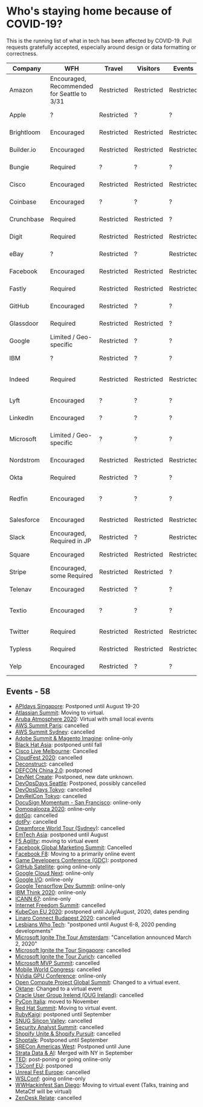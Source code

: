 # Who's staying home because of COVID-19?

This is the running list of what in tech has been affected by COVID-19. Pull requests gratefully accepted, especially around design or data formatting or correctness.

<a name="companies"></a>

| Company    | WFH                                         | Travel     | Visitors   | Events     | Updated    | Source                                                                                                                            |
| ---------- | ------------------------------------------- | ---------- | ---------- | ---------- | ---------- | --------------------------------------------------------------------------------------------------------------------------------- |
| Amazon     | Encouraged, Recommended for Seattle to 3/31 | Restricted | Restricted | Restricted | 2020-03-04 | https://www.businessinsider.com/companies-asking-employees-to-work-from-home-due-to-coronavirus-2020)                             |
| Apple      | ?                                           | Restricted | ?          | ?          | 2020-03-03 |                                                                                                                                   |
| Brightloom | Encouraged                                  | Restricted | Restricted | Restricted | 2020-03-05 |                                                                                                                                   |
| Builder.io | Encouraged                                  | Restricted | Restricted | Restricted | 2020-03-05 |                                                                                                                                   |
| Bungie     | Required                                    | ?          | ?          | ?          | 2020-03-05 | https://www.bungie.net/en/Explore/Detail/News/48839                                                                               |
| Cisco      | Encouraged                                  | Restricted | Restricted | Restricted | 2020-03-04 |                                                                                                                                   |
| Coinbase   | Encouraged                                  | ?          | ?          | ?          | 2020-03-03 | https://docs.google.com/document/d/1SRP4dnVCvKB7A5WXrESe-cL51i6_cg5nNGLNld6qch0/edit                                              |
| Crunchbase | Required                                    | Restricted | Restricted | ?          | 2020-03-05 |                                                                                                                                   |
| Digit      | Required                                    | Restricted | Restricted | Restricted | 2020-03-05 |                                                                                                                                   |
| eBay       | ?                                           | Restricted | ?          | Restricted | 2020-03-04 |                                                                                                                                   |
| Facebook   | Encouraged                                  | Restricted | Restricted | Restricted | 2020-03-04 | https://www.geekwire.com/2020/facebook-contractor-seattle-tests-positive-coronavirus-company-closes-office/                       |
| Fastly     | Required                                    | Restricted | Restricted | Restricted | 2020-03-01 | https://www.fastly.com/blog/exercising-caution-as-covid-19-evolves                                                                |
| GitHub     | Encouraged                                  | Restricted | ?          | ?          | 2020-03-04 | https://github.blog/2020-03-03-covid-19-update-supporting-our-employees-and-community/                                            |
| Glassdoor  | Required                                    | Restricted | Restricted | ?          | 2020-03-05 | https://www.glassdoor.com/blog/glassdoor-coronavirus/                                                                             |
| Google     | Limited / Geo-specific                      | Restricted | ?          | ?          | 2020-03-03 | https://www.theguardian.com/world/2020/mar/04/coronavirus-google-tech-dublin-twitter-work-from-home#maincontent                   |
| IBM        | ?                                           | Restricted | ?          | ?          | 2020-03-05 | https://www.theverge.com/2020/3/4/21165449/ibm-coronavirus-suspending-domestic-international-travel                               |
| Indeed     | Required                                    | Restricted | Restricted | Restricted | 2020-03-04 | https://www.kvue.com/article/news/health/indeed-coronavirus-work-from-home/269-79c7797f-4d60-41df-bd9b-8b6bc25d9f3f               |
| Lyft       | Encouraged                                  | ?          | ?          | ?          | 2020-03-04 |                                                                                                                                   |
| LinkedIn   | Encouraged                                  | ?          | ?          | ?          | 2020-03-05 | https://www.businessinsider.com/linkedin-tells-employees-to-work-from-home-over-coronavirus-concerns-2020-3                       |
| Microsoft  | Limited / Geo-specific                      | ?          | ?          | ?          | 2020-03-03 | https://www.theverge.com/2020/3/4/21164522/microsoft-coronavirus-response-comment-employees-memo-work-from-home                   |
| Nordstrom  | Encouraged                                  | Restricted | Restricted | Restricted | 2020-03-04 | https://www.geekwire.com/2020/coronavirus-live-updates-seattle-tech-community-grappling-covid-19/                                 |
| Okta       | Required                                    | Restricted | ?          | ?          | 2020-03-05 |                                                                                                                                   |
| Redfin     | Encouraged                                  | ?          | ?          | ?          | 2020-03-04 | https://www.seattletimes.com/business/some-seattle-tech-companies-tell-employees-to-work-from-home-to-slow-spread-of-coronavirus/ |
| Salesforce | Encouraged                                  | Restricted | Restricted | Restricted | 2020-03-03 | https://www.salesforce.com/blog/2020/03/safety-and-wellbeing-those-around-you.html                                                |
| Slack      | Encouraged, Required in JP                  | Restricted | ?          | Restricted | 2020-03-04 |                                                                                                                                   |
| Square     | Encouraged                                  | Restricted | Restricted | Restricted | 2020-03-03 | https://twitter.com/zamosta/status/1234658276781912064                                                                            |
| Stripe     | Encouraged, some Required                   | Restricted | Restricted | ?          | 2020-02-29 | https://stripe.com/newsroom/news/covid-19                                                                                         |
| Telenav    | Encouraged                                  | Restricted | ?          | ?          | 2020-03-05 | https://twitter.com/Telenav/status/1233227569249390592                                                                            |
| Textio     | Encouraged                                  | ?          | ?          | ?          | 2020-03-04 | https://www.seattletimes.com/business/some-seattle-tech-companies-tell-employees-to-work-from-home-to-slow-spread-of-coronavirus  |
| Twitter    | Required                                    | Restricted | Restricted | Restricted | 2020-03-03 | https://blog.twitter.com/en_us/topics/company/2020/keeping-our-employees-and-partners-safe-during-coronavirus.html                |
| Typless    | Required                                    | Restricted | Restricted | Restricted | 2020-03-04 | https://typless.com/2020/03/05/switching-to-fully-remote-work/                                                                    |
| Yelp       | Encouraged                                  | Restricted | ?          | ?          | 2020-03-03 |                                                                                                                                   |

<a name="events"></a>

## Events - 58

- [APIdays Singapore](https://www.apidays.co/singapore): Postponed until August 19-20
- [Atlassian Summit](https://www.atlassian.com/company/events/summit): Moving to virtual.
- [Aruba Atmosphere 2020](https://www.atlassian.com/company/events/summit): Virtual with small local events
- [AWS Summit Paris](https://aws.amazon.com/fr/events/summits/paris/): cancelled
- [AWS Summit Sydney](https://aws.amazon.com/events/summits/sydney/): cancelled
- [Adobe Summit & Magento Imagine](https://www.adobe.com/summit.html): online-only
- [Black Hat Asia](https://www.blackhat.com/asia-20/travel-updates.html): postponed until fall
- [Cisco Live Melbourne](https://www.ciscolive.com/apjc.html): Cancelled
- [CloudFest 2020](https://www.cloudfest.com/): cancelled
- [Deconstruct](https://www.deconstructconf.com/): cancelled
- [DEFCON China 2.0](https://defcon.org/html/defcon-china-2/dc-cn-2-index.html): postponed
- [DevNet Create](https://developer.cisco.com/devnetcreate/2020/): Postponed, new date unknown.
- [DevOpsDays Seattle](https://twitter.com/DevOpsDaysSEA/status/1235307914908389376): Postponed, possibly cancelled
- [DevOpsDays Tokyo](https://twitter.com/DevOpsDaysTokyo/status/1234433425114722308): cancelled
- [DevRelCon Tokyo](https://tokyo-2020.devrel.net/information/2020/02/13/devrelcon-tokyo-has-canceled_en.html): cancelled
- [DocuSign Momentum - San Francisco](https://momentum.docusign.com/faq): online-only
- [Domopalooza 2020](https://www.domo.com/domopalooza#FAQs): online-only
- [dotGo](https://twitter.com/dotGoEu/status/1234767083369639937): cancelled
- [dotPy](https://twitter.com/dotpy_io/status/1233830965421711360): cancelled
- [Dreamforce World Tour (Sydney)](https://www.arnnet.com.au/article/671175/salesforce-world-tour-sydney-goes-digital-amid-coronavirus-fears/): cancelled
- [EmTech Asia](https://emtechasia.com/): postponed until August
- [F5 Agility](https://www.f5.com/agility): moving to virtual event
- [Facebook Global Marketing Summit](https://www.businessinsider.com/how-facebook-affected-novel-coronavirus-outbreak-2020-2): Cancelled
- [Facebook F8](https://developers.facebook.com/blog/post/2020/02/27/important-f8-2020-update/): Moving to a primarily online event
- [Game Developers Conference (GDC)](https://www.gdconf.com/news/important-gdc-2020-update): postponed
- [GitHub Satellite](https://githubsatellite.com/): going online-only
- [Google Cloud Next](https://cloud.withgoogle.com/next/sf/): online-only
- [Google I/O](https://events.google.com/io/): online-only
- [Google Tensorflow Dev Summit](https://www.tensorflow.org/dev-summit/): online-only
- [IBM Think 2020](https://www.ibm.com/events/think/): online-only
- [ICANN 67](https://www.icann.org/news/announcement-2020-02-19-en): online-only
- [Internet Freedom Summit](https://internetfreedomfestival.org/wiki/index.php/Cancellation_of_the_2020_Internet_Freedom_Festival): cancelled
- [KubeCon EU 2020](https://events.linuxfoundation.org/kubecon-cloudnativecon-europe/attend/novel-coronavirus-update/): postponed until July/August, 2020, dates pending
- [Linaro Connect Budapest 2020](https://www.linaro.org/blog/linaro-connect-budapest-2020-cancelled/): cancelled
- [Lesbians Who Tech](https://twitter.com/ArlanWasHere/status/1234622619867066368?s=20): "postponed until August 6-8, 2020 pending developments"
- [Microsoft Ignite The Tour Amsterdam](https://www.microsoft.com/nl-nl/ignite-the-tour/amsterdam): "Cancellation announced March 2, 2020"
- [Microsoft Ignite the Tour Singapore](https://www.microsoft.com/en-sg/ignite-the-tour/singapore): cancelled
- [Microsoft Ignite the Tour Zurich](https://www.microsoft.com/de-ch/ignite-the-tour/zurich): cancelled
- [Microsoft MVP Summit](https://www.geekwire.com/2020/microsoft-cancels-mvp-summit-due-coronavirus-outbreak-seattle-area/): cancelled
- [Mobile World Congress](https://www.mwcbarcelona.com/gsma-statement-on-mwc-2020/): cancelled
- [NVidia GPU Conference](https://www.theverge.com/2020/3/2/21161635/nvidias-gpu-technology-conference-gtc-online-only-coronavirus): online-only
- [Open Compute Project Global Summit](https://www.opencompute.org/blog/we-are-moving-the-2020-ocp-global-summit-to-an-interactive-virtual-global-summit): Changed to a virtual event.
- [Oktane](https://www.oktane20.com/): Changed to a virtual event
- [Oracle User Group Irelend (OUG Ireland)](https://twitter.com/MDWidlake/status/1234864869377216515): cancelled
- [PyCon Italia](https://pycon.it/en/blog/pycon-11-postponed-to-november): moved to November
- [Red Hat Summit](https://www.redhat.com/en/summit): Moving to virtual event.
- [RubyKaigi](https://rubykaigi.org/2020): postponed until September
- [SNUG Silicon Valley](https://www.synopsys.com/community/snug/snug-silicon-valley.html): cancelled
- [Security Analyst Summit](https://twitter.com/TheSAScon/status/1234911915773583361): cancelled
- [Shopify Unite & Shopify Pursuit](https://www.shopify.com.au/partners/blog/unite-2020-update): cancelled
- [Shoptalk](https://www.retaildive.com/news/shoptalk-postponed-until-september-on-coronavirus-concerns/573549/): Postponed until September
- [SRECon Americas West](https://www.usenix.org/conferences/coronavirus): Postponed until June
- [Strata Data & AI](https://conferences.oreilly.com/strata-data-ai/stai-ca): Merged with NY in September
- [TED](https://www.axios.com/scoop-coronavirus-forces-ted-conference-to-delay-or-go-digital-731109d7-8178-49b4-8a16-321f14affe1f.html): post-poning or going online-only
- [TSConf EU](https://twitter.com/tsconfeu/status/1235135186033139713): postponed
- [Unreal Fest Europe](https://www.unrealengine.com/en-US/events/unreal-fest-europe-2020): cancelled
- [WSLConf](https://www.wslconf.dev/): going online-only
- [WWHackinfest San Diego](https://twitter.com/strandjs/status/1235648436545847297?s=20): Moving to virtual event (Talks, training and MetaCtf will be virtual)
- [ZenDesk Relate](https://www.miamiherald.com/news/business/tourism-cruises/article240801336.html): cancelled

